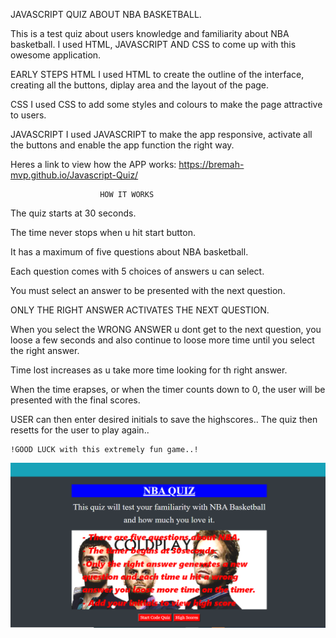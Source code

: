 
JAVASCRIPT QUIZ ABOUT NBA BASKETBALL.

This is a test quiz about users knowledge and familiarity about NBA basketball.
I used HTML, JAVASCRIPT AND CSS to come up with this owesome application.

EARLY STEPS
HTML
I used HTML to create the outline of the interface, creating all the buttons, diplay area and the layout of the page.

CSS
I used CSS to add some styles and colours to make the page attractive to users.

JAVASCRIPT
I used JAVASCRIPT to make the app responsive, activate all the buttons and enable the app function the right way.


Heres a link to view how the APP works: https://bremah-mvp.github.io/Javascript-Quiz/

                        HOW IT WORKS
The quiz starts at 30 seconds.

The time never stops when u hit start button.

It has a maximum of five questions about NBA basketball. 

Each question comes with 5 choices of answers u can select.

You must select an answer to be presented with the next question.

ONLY THE RIGHT ANSWER ACTIVATES THE NEXT QUESTION.

When you select the WRONG ANSWER  u dont get to the next question, you loose a few
seconds and also continue to loose more time until you select the right answer.

Time lost increases as u take more time looking for th right answer.


When the time erapses, or when the timer counts down to 0, the user will be presented with 
the final scores.

USER can then enter desired initials to save the highscores..
The quiz then resetts for the user to play again..


    !GOOD LUCK with this extremely fun game..!

![image ones](https://github.com/Bremah-mvp/Javascript-Quiz/blob/master/assets/one.png)